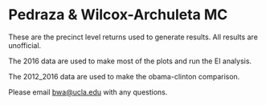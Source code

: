 # Pedraza & Wilcox-Archuleta MC

These are the precinct level returns used to generate results. All results are unofficial. 

The 2016 data are used to make most of the plots and run the EI analysis.  

The 2012_2016 data are used to make the obama-clinton comparison. 

Please email bwa@ucla.edu with any questions. 
